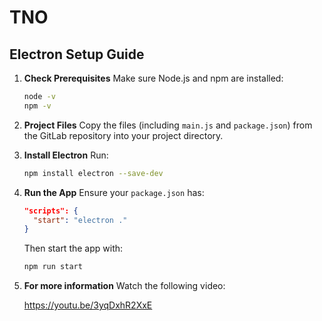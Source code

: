 # TNO

## Electron Setup Guide

1. **Check Prerequisites**
   Make sure Node.js and npm are installed:

   ```bash
   node -v
   npm -v
   ```

2. **Project Files**
   Copy the files (including `main.js` and `package.json`) from the GitLab repository into your project directory.

3. **Install Electron**
   Run:

   ```bash
   npm install electron --save-dev
   ```

4. **Run the App**
   Ensure your `package.json` has:

   ```json
   "scripts": {
     "start": "electron ."
   }
   ```

   Then start the app with:

   ```bash
   npm run start
   ```
   
5. **For more information**
   Watch the following video:

   https://youtu.be/3yqDxhR2XxE